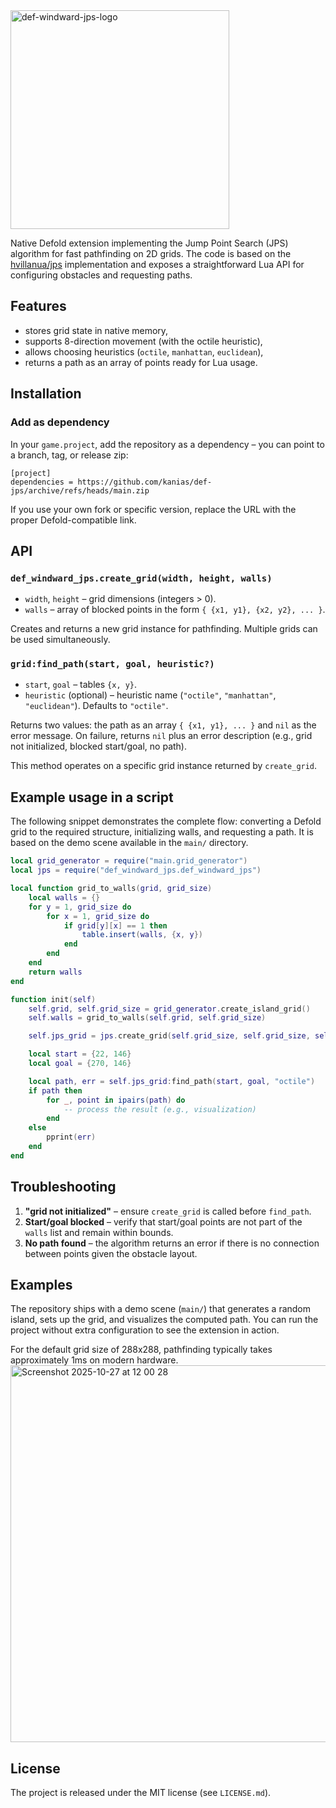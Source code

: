 <img width="350" height="350" alt="def-windward-jps-logo" src="https://github.com/user-attachments/assets/5aa1830f-964c-4e9d-8ce7-2aad38aeda45" />


Native Defold extension implementing the Jump Point Search (JPS) algorithm for fast pathfinding on 2D grids. The code is based on the [hvillanua/jps](https://github.com/hvillanua/jps/) implementation and exposes a straightforward Lua API for configuring obstacles and requesting paths.

## Features

- stores grid state in native memory,
- supports 8-direction movement (with the octile heuristic),
- allows choosing heuristics (`octile`, `manhattan`, `euclidean`),
- returns a path as an array of points ready for Lua usage.

## Installation

### Add as dependency

In your `game.project`, add the repository as a dependency – you can point to a branch, tag, or release zip:

```
[project]
dependencies = https://github.com/kanias/def-jps/archive/refs/heads/main.zip
```

If you use your own fork or specific version, replace the URL with the proper Defold-compatible link.

## API

### `def_windward_jps.create_grid(width, height, walls)`

- `width`, `height` – grid dimensions (integers > 0).
- `walls` – array of blocked points in the form `{ {x1, y1}, {x2, y2}, ... }`.

Creates and returns a new grid instance for pathfinding. Multiple grids can be used simultaneously.

### `grid:find_path(start, goal, heuristic?)`

- `start`, `goal` – tables `{x, y}`.
- `heuristic` (optional) – heuristic name (`"octile"`, `"manhattan"`, `"euclidean"`). Defaults to `"octile"`.

Returns two values: the path as an array `{ {x1, y1}, ... }` and `nil` as the error message. On failure, returns `nil` plus an error description (e.g., grid not initialized, blocked start/goal, no path).

This method operates on a specific grid instance returned by `create_grid`.

## Example usage in a script

The following snippet demonstrates the complete flow: converting a Defold grid to the required structure, initializing walls, and requesting a path. It is based on the demo scene available in the `main/` directory.

```lua
local grid_generator = require("main.grid_generator")
local jps = require("def_windward_jps.def_windward_jps")

local function grid_to_walls(grid, grid_size)
    local walls = {}
    for y = 1, grid_size do
        for x = 1, grid_size do
            if grid[y][x] == 1 then
                table.insert(walls, {x, y})
            end
        end
    end
    return walls
end

function init(self)
    self.grid, self.grid_size = grid_generator.create_island_grid()
    self.walls = grid_to_walls(self.grid, self.grid_size)

    self.jps_grid = jps.create_grid(self.grid_size, self.grid_size, self.walls)

    local start = {22, 146}
    local goal = {270, 146}

    local path, err = self.jps_grid:find_path(start, goal, "octile")
    if path then
        for _, point in ipairs(path) do
            -- process the result (e.g., visualization)
        end
    else
        pprint(err)
    end
end
```

## Troubleshooting

1. **"grid not initialized"** – ensure `create_grid` is called before `find_path`.
2. **Start/goal blocked** – verify that start/goal points are not part of the `walls` list and remain within bounds.
3. **No path found** – the algorithm returns an error if there is no connection between points given the obstacle layout.

## Examples

The repository ships with a demo scene (`main/`) that generates a random island, sets up the grid, and visualizes the computed path. You can run the project without extra configuration to see the extension in action.

For the default grid size of 288x288, pathfinding typically takes approximately 1ms on modern hardware.
<img width="958" height="603" alt="Screenshot 2025-10-27 at 12 00 28" src="https://github.com/user-attachments/assets/1044283f-227b-4711-8e92-06536a603a48" />


## License

The project is released under the MIT license (see `LICENSE.md`).
